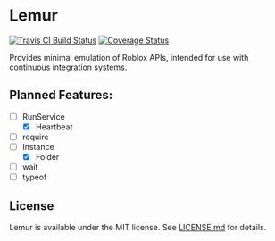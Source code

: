 # Lemur
[![Travis CI Build Status](https://api.travis-ci.org/LPGhatguy/lemur.svg?branch=master)](https://travis-ci.org/LPGhatguy/lemur)
[![Coverage Status](https://coveralls.io/repos/github/LPGhatguy/lemur/badge.svg?branch=master)](https://coveralls.io/github/LPGhatguy/lemur?branch=master)

Provides minimal emulation of Roblox APIs, intended for use with continuous integration systems.

## Planned Features:
- [ ] RunService
	- [x] Heartbeat
- [ ] require
- [ ] Instance
	- [x] Folder
- [ ] wait
- [ ] typeof

## License
Lemur is available under the MIT license. See [LICENSE.md](LICENSE.md) for details.